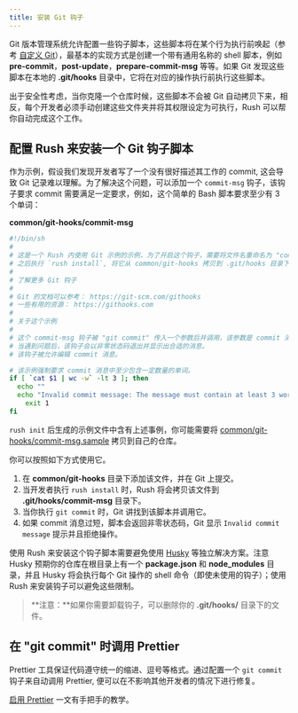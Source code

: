 ```yaml
---
title: 安装 Git 钩子
---
```


Git 版本管理系统允许配置一些钩子脚本，这些脚本将在某个行为执行前唤起（参考 [自定义 Git](https://git-scm.com/book/en/v2/Customizing-Git-Git-Hooks)），最基本的实现方式是创建一个带有通用名称的 shell 脚本，例如 **pre-commit**，**post-update**，**prepare-commit-msg** 等等。如果 Git 发现这些脚本在本地的 **.git/hooks** 目录中，它将在对应的操作执行前执行这些脚本。

出于安全性考虑，当你克隆一个仓库时候，这些脚本不会被 Git 自动拷贝下来，相反，每个开发者必须手动创建这些文件夹并将其权限设定为可执行，Rush 可以帮你自动完成这个工作。

## 配置 Rush 来安装一个 Git 钩子脚本

作为示例，假设我们发现开发者写了一个没有很好描述其工作的 commit, 这会导致 Git 记录难以理解。为了解决这个问题，可以添加一个 `commit-msg` 钩子，该钩子要求 commit 需要满足一定要求，例如，这个简单的 Bash 脚本要求至少有 3 个单词：

**common/git-hooks/commit-msg**

```bash
#!/bin/sh
#
# 这是一个 Rush 内使用 Git 示例的示例，为了开启这个钩子，需要将文件名重命名为 "commit-msg"
# 之后执行 `rush install`, 将它从 common/git-hooks 拷贝到 .git/hooks 目录下。
#
# 了解更多 Git 钩子
#
# Git 的文档可以参考： https://git-scm.com/githooks
# 一些有用的资源： https://githooks.com
#
# 关于这个示例
#
# 这个 commit-msg 钩子被 "git commit" 传入一个参数后并调用，该参数是 commit 消息文件的名称。
# 当遇到问题后，该钩子会以非零状态码退出并显示出合适的消息。
# 该钩子被允许编辑 commit 消息。

# 该示例强制要求 commit 消息中至少包含一定数量的单词。
if [ `cat $1 | wc -w` -lt 3 ]; then
  echo ""
  echo "Invalid commit message: The message must contain at least 3 words."
	exit 1
fi
```

`rush init` 后生成的示例文件中含有上述事例，你可能需要将 [common/git-hooks/commit-msg.sample](https://github.com/microsoft/rush-example/blob/master/common/git-hooks/commit-msg.sample) 拷贝到自己的仓库。

你可以按照如下方式使用它。

1. 在 **common/git-hooks** 目录下添加该文件，并在 Git 上提交。
2. 当开发者执行 `rush install` 时，Rush 将会拷贝该文件到 **.git/hooks/commit-msg** 目录下。
3. 当你执行 `git commit` 时，Git 讲找到该脚本并调用它。
4. 如果 commit 消息过短，脚本会返回非零状态码，Git 显示 `Invalid commit message` 提示并且拒绝操作。

使用 Rush 来安装这个钩子脚本需要避免使用 [Husky](https://www.npmjs.com/package/husky) 等独立解决方案。注意 Husky 预期你的仓库在根目录上有一个 **package.json** 和 **node_modules** 目录，并且 Husky 将会执行每个 Git 操作的 shell 命令（即使未使用的钩子）；使用 Rush 来安装钩子可以避免这些限制。

> **注意：**如果你需要卸载钩子，可以删除你的 **.git/hooks/** 目录下的文件。

## 在 "git commit" 时调用 Prettier

Prettier 工具保证代码遵守统一的缩进、逗号等格式。通过配置一个 `git commit` 钩子来自动调用 Prettier, 便可以在不影响其他开发者的情况下进行修复。

[启用 Prettier](../../maintainer/enabling_prettier) 一文有手把手的教学。
